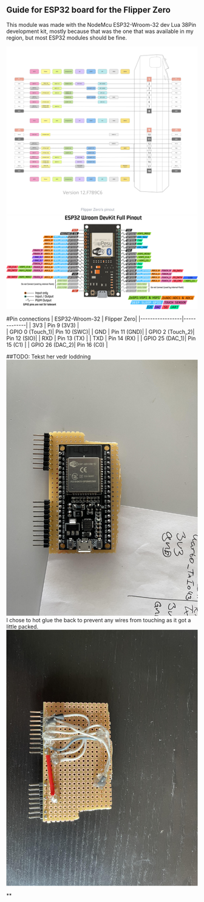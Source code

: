 ## Guide for ESP32 board for the Flipper Zero 


This module was made with the NodeMcu ESP32-Wroom-32 dev Lua 38Pin development kit, mostly because that was the one that was available in my region, but most ESP32 modules should be fine.

![](/4.Docs/Images/FlipperZeroPinout.png)
![](/4.Docs/Images/doc-esp32-wroom-pinout.png.webp)


#Pin connections 
| ESP32-Wroom-32  | Flipper Zero|
|-----------------|-------------|
| 3V3             | Pin 9 (3V3) |  
| GPIO 0 (Touch_1)| Pin 10 (SWC)|
| GND             | Pin 11 (GND)|
| GPIO 2 (Touch_2)| Pin 12 (SIO)|
| RXD             | Pin 13 (TX) |
| TXD             | Pin 14 (RX) |
| GPIO 25  (DAC_1)| Pin 15 (C1) |
| GPIO 26  (DAC_2)| Pin 16 (C0) |

##TODO: Tekst her vedr loddning 
![](/4.Docs/Images/ModuleFrontView.jpg)
I chose to hot glue the back to prevent any wires from touching as it got a little packed.
![](/4.Docs/Images/ModuleBackView.jpg)

**
